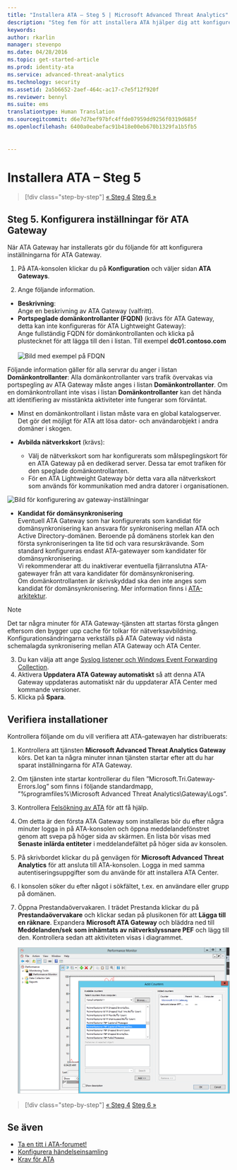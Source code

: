 ```yaml
---
title: "Installera ATA – Steg 5 | Microsoft Advanced Threat Analytics"
description: "Steg fem för att installera ATA hjälper dig att konfigurera inställningar för ATA Gateway."
keywords: 
author: rkarlin
manager: stevenpo
ms.date: 04/28/2016
ms.topic: get-started-article
ms.prod: identity-ata
ms.service: advanced-threat-analytics
ms.technology: security
ms.assetid: 2a5b6652-2aef-464c-ac17-c7e5f12f920f
ms.reviewer: bennyl
ms.suite: ems
translationtype: Human Translation
ms.sourcegitcommit: d6e7d7bef97bfc4ffde07959dd9256f0319d685f
ms.openlocfilehash: 6400a0eabefac91b418e00eb670b1329fa1b5fb5


---
```


# Installera ATA – Steg 5

>[!div class="step-by-step"]
[« Steg 4](install-ata-step4.md)
[Steg 6 »](install-ata-step6.md)


## Steg 5. Konfigurera inställningar för ATA Gateway
När ATA Gateway har installerats gör du följande för att konfigurera inställningarna för ATA Gateway.

1.  På ATA-konsolen klickar du på **Konfiguration** och väljer sidan **ATA Gateways**.

2.  Ange följande information.

  - **Beskrivning**: <br>Ange en beskrivning av ATA Gateway (valfritt).
  - **Portspeglade domänkontrollanter (FQDN)** (krävs för ATA Gateway, detta kan inte konfigureras för ATA Lightweight Gateway): <br>Ange fullständig FQDN för domänkontrollanten och klicka på plustecknet för att lägga till den i listan. Till exempel  **dc01.contoso.com**<br /><br />![Bild med exempel på FDQN](media/ATAGWDomainController.png)

Följande information gäller för alla servrar du anger i listan **Domänkontrollanter**: Alla domänkontrollanter vars trafik övervakas via portspegling av ATA Gateway måste anges i listan **Domänkontrollanter**. Om en domänkontrollant inte visas i listan **Domänkontrollanter** kan det hända att identifiering av misstänkta aktiviteter inte fungerar som förväntat.
- Minst en domänkontrollant i listan måste vara en global katalogserver. Det gör det möjligt för ATA att lösa dator- och användarobjekt i andra domäner i skogen.

 - **Avbilda nätverkskort** (krävs):<br>
     - Välj de nätverkskort som har konfigurerats som målspeglingskort för en ATA Gateway på en dedikerad server. Dessa tar emot trafiken för den speglade domänkontrollanten.
     - För en ATA Lightweight Gateway bör detta vara alla nätverkskort som används för kommunikation med andra datorer i organisationen.

![Bild för konfigurering av gateway-inställningar](media/ATA-Config-GW-Settings.jpg)

 - **Kandidat för domänsynkronisering**<br>
Eventuell ATA Gateway som har konfigurerats som kandidat för domänsynkronisering kan ansvara för synkronisering mellan ATA och Active Directory-domänen. Beroende på domänens storlek kan den första synkroniseringen ta lite tid och vara resurskrävande. Som standard konfigureras endast ATA-gatewayer som kandidater för domänsynkronisering. <br>Vi rekommenderar att du inaktiverar eventuella fjärranslutna ATA-gatewayer från att vara kandidater för domänsynkronisering.<br>Om domänkontrollanten är skrivskyddad ska den inte anges som kandidat för domänsynkronisering. Mer information finns i [ATA-arkitektur](/advanced-threat-analytics/plan-design/ata-architecture#ata-lightweight-gateway-features).

> [!NOTE] 
> Det tar några minuter för ATA Gateway-tjänsten att startas första gången eftersom den bygger upp cache för tolkar för nätverksavbildning.<br>
> Konfigurationsändringarna verkställs på ATA Gateway vid nästa schemalagda synkronisering mellan ATA Gateway och ATA Center.



    

3. Du kan välja att ange [Syslog listener och Windows Event Forwarding Collection](configure-event-collection.md). 
4. Aktivera **Uppdatera ATA Gateway automatiskt** så att denna ATA Gateway uppdateras automatiskt när du uppdaterar ATA Center med kommande versioner.
3.  Klicka på **Spara**.


## Verifiera installationer
Kontrollera följande om du vill verifiera att ATA-gatewayen har distribuerats:

1.  Kontrollera att tjänsten **Microsoft Advanced Threat Analytics Gateway** körs. Det kan ta några minuter innan tjänsten startar efter att du har sparat inställningarna för ATA Gateway.

2.  Om tjänsten inte startar kontrollerar du filen ”Microsoft.Tri.Gateway-Errors.log” som finns i följande standardmapp, ”%programfiles%\Microsoft Advanced Threat Analytics\Gateway\Logs”.

3.  Kontrollera [Felsökning av ATA](/advanced-threat-analytics/troubleshoot/troubleshooting-ata-known-errors) för att få hjälp.

4.  Om detta är den första ATA Gateway som installeras bör du efter några minuter logga in på ATA-konsolen och öppna meddelandefönstret genom att svepa på höger sida av skärmen. En lista bör visas med **Senaste inlärda entiteter** i meddelandefältet på höger sida av konsolen.

5.  På skrivbordet klickar du på genvägen för **Microsoft Advanced Threat Analytics** för att ansluta till ATA-konsolen. Logga in med samma autentiseringsuppgifter som du använde för att installera ATA Center.
6.  I konsolen söker du efter något i sökfältet, t.ex. en användare eller grupp på domänen.
7.  Öppna Prestandaövervakaren. I trädet Prestanda klickar du på **Prestandaövervakare** och klickar sedan på plusikonen för att **Lägga till en räknare**. Expandera **Microsoft ATA Gateway** och bläddra ned till **Meddelanden/sek som inhämtats av nätverkslyssnare PEF** och lägg till den. Kontrollera sedan att aktiviteten visas i diagrammet.

    ![Bild av hur du lägger till prestandaräknare](media/ATA-performance-monitoring-add-counters.png)


>[!div class="step-by-step"]
[« Steg 4](install-ata-step4.md)
[Steg 6 »](install-ata-step6.md)

## Se även

- [Ta en titt i ATA-forumet!](https://social.technet.microsoft.com/Forums/security/home?forum=mata)
- [Konfigurera händelseinsamling](configure-event-collection.md)
- [Krav för ATA](/advanced-threat-analytics/plan-design/ata-prerequisites)




<!--HONumber=Jun16_HO4-->



